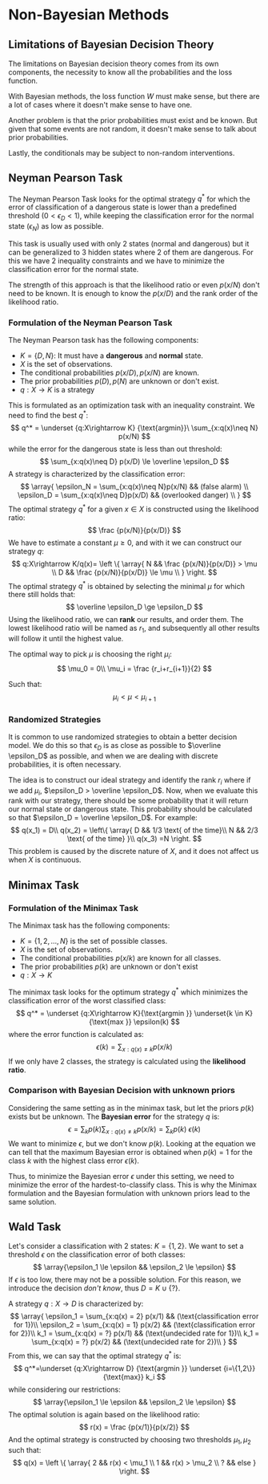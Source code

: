 # Non-Bayesian Methods

## Limitations of Bayesian Decision Theory

The limitations on Bayesian decision theory comes from its own components, the necessity to know all the probabilities and the loss function.

With Bayesian methods, the loss function $W$ must make sense, but there are a lot of cases where it doesn't make sense to have one.

Another problem is that the prior probabilities must exist and be known. But given that some events are not random, it doesn't make sense to talk about prior probabilities.

Lastly, the conditionals may be subject to non-random interventions.

## Neyman Pearson Task

The Neyman Pearson Task looks for the optimal strategy $q^*$ for which the error of classification of a dangerous state is lower than a predefined threshold ($0 < \epsilon_D <1$), while keeping the classification error for the normal state ($\epsilon_N$) as low as possible.

This task is usually used with only 2 states (normal and dangerous) but it can be generalized to 3 hidden states where 2 of them are dangerous. For this we have 2 inequality constraints and we have to minimize the classification error for the normal state.

The strength of this approach is that the likelihood ratio or even $p(x/N)$ don't need to be known. It is enough to know the $p(x/D)$ and the rank order of the likelihood ratio.

### Formulation of the Neyman Pearson Task

The Neyman Pearson task has the following components:

-  $K = \{D,N\}$: It must have a **dangerous** and **normal** state.
- $X$ is the set of observations.
- The conditional probabilities $p(x/D),p(x/N)$ are known.
- The prior probabilities $p(D), p(N)$ are unknown or don't exist.
- $q:X\rightarrow K$ is a strategy

This is formulated as an optimization task with an inequality constraint. We need to find the best $q^*$:
$$
q^* = \underset {q:X\rightarrow K} {\text{argmin}}\ \sum_{x:q(x)\neq N} p(x/N)
$$
while the error for the dangerous state is less than out threshold:
$$
\sum_{x:q(x)\neq D} p(x/D) \le  \overline \epsilon_D
$$
A strategy is characterized by the classification error:
$$
\array{
	\epsilon_N = \sum_{x:q(x)\neq N}p(x/N) && (false alarm) \\
	\epsilon_D = \sum_{x:q(x)\neq D}p(x/D) && (overlooked danger) \\
}
$$
The optimal strategy $q^*$ for a given $x\in X$ is constructed using the likelihood ratio:
$$
\frac {p(x/N)}{p(x/D)}
$$
We have to estimate a constant $\mu \ge 0$, and with it we can construct our strategy $q$:
$$
q:X\rightarrow K/q(x)=
\left \{
	\array{
		N	&&	\frac {p(x/N)}{p(x/D)} > \mu \\
		D	&&	\frac {p(x/N)}{p(x/D)} \le \mu \\
	}
\right.
$$
The optimal strategy $q^*$ is obtained by selecting the minimal $\mu$ for which there still holds that:
$$
\overline \epsilon_D \ge \epsilon_D
$$
Using the likelihood ratio, we can **rank** our results, and order them. The lowest likelihood ratio will be named as $r_1$, and subsequently all other results will follow it until the highest value.

The optimal way to pick $\mu$ is choosing the right $\mu_i$:
$$
\mu_0 = 0\\
\mu_i = \frac {r_i+r_{i+1}}{2}
$$

Such that:
$$
\mu_i < \mu < \mu_{i+1}
$$

### Randomized Strategies

It is common to use randomized strategies to obtain a better decision model. We do this so that $\epsilon_D$ is as close as possible to $\overline \epsilon_D$ as possible, and when we are dealing with discrete probabilities, it is often necessary.

The idea is to construct our ideal strategy and identify the rank $r_i$ where if we add $\mu_i$, $\epsilon_D > \overline \epsilon_D$. Now, when we evaluate this rank with our strategy, there should be some probability that it will return our normal state or dangerous state. This probability should be calculated so that $\epsilon_D = \overline \epsilon_D$. For example:
$$
q(x_1) = D\\
q(x_2) = 
\left\{
\array{
	D && 1/3 \text{ of the time}\\
	N && 2/3 \text{ of the time}
}\\
q(x_3) =N
\right.
$$
This problem is caused by the discrete nature of $X$, and it does not affect us when $X$ is continuous.

## Minimax Task

### Formulation of the Minimax Task

The Minimax task has the following components:

- $K=\{1,2,\dots,N\}$ is the set of possible classes.
- $X$ is the set of observations.
- The conditional probabilities  $p(x/k)$ are known for all classes.
- The prior probabilities $p(k)$ are unknown or don't exist
- $q:X\rightarrow K$

The minimax task looks for the optimum strategy $q^*$ which minimizes the classification error of the worst classified class:
$$
q^* = \underset {q:X\rightarrow K}{\text{argmin }} \underset{k \in K}{\text{max }} \epsilon(k)
$$
where the error function is calculated as:
$$
\epsilon(k) = \sum_{x:q(x) \neq k} p(x/k)
$$
If we only have 2 classes, the strategy is calculated using the **likelihood ratio**.

### Comparison with Bayesian Decision with unknown priors

Considering the same setting as in the minimax task, but let the priors $p(k)$ exists but be unknown. The **Bayesian error** for the strategy $q$ is:
$$
\epsilon = \sum_k p(k) \sum_{x:q(x) \neq k} p(x/k) = \sum_k {p(k)}\  \epsilon(k)
$$
We want to minimize $\epsilon$, but we don't know $p(k)$. Looking at the equation we can tell that the maximum Bayesian error is obtained when $p(k) = 1$ for the class $k$ with the highest class error $\epsilon(k)$.

Thus, to minimize the Bayesian error $\epsilon$ under this setting, we need to minimize the error of the hardest-to-classify class. This is why the Minimax formulation and the Bayesian formulation with unknown priors lead to the same solution.

## Wald Task

Let's consider a classification with 2 states: $K=\{1,2\}$. We want to set a threshold $\epsilon$ on the classification error of both classes:
$$
\array{\epsilon_1 \le \epsilon && \epsilon_2 \le \epsilon}
$$
If $\epsilon$ is too low, there may not be a possible solution. For this reason, we introduce the decision *don't know*, thus $D= K \cup \{?\}$.

A strategy  $q:X\rightarrow D$ is characterized by:
$$
\array{
	\epsilon_1 = \sum_{x:q(x) = 2} p(x/1) && (\text{classification error for 1})\\
	\epsilon_2 = \sum_{x:q(x) = 1} p(x/2) && (\text{classification error for 2})\\
	k_1 = \sum_{x:q(x) = ?} p(x/1) && (\text{undecided rate for 1})\\
	k_1 = \sum_{x:q(x) = ?} p(x/2) && (\text{undecided rate for 2})\\
}
$$
From this, we can say that the optimal strategy $q^*$ is:
$$
q^*=\underset {q:X\rightarrow D} {\text{argmin }} \underset {i=\{1,2\}}{\text{max}} k_i
$$
while considering our restrictions:
$$
\array{\epsilon_1 \le \epsilon && \epsilon_2 \le \epsilon}
$$
The optimal solution is again based on the likelihood ratio:
$$
r(x) = \frac {p(x/1)}{p(x/2)}
$$
And the optimal strategy is constructed by choosing two thresholds $\mu_1,\mu_2$ such that:
$$
q(x) = 
\left \{
	\array{
		2 && r(x) < \mu_1 \\
		1 && r(x) > \mu_2 \\
		? && else
	}
\right.
$$







